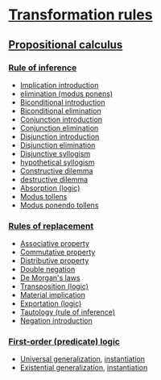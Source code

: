 
# [Transformation rules](https://www.wikiwand.com/en/undefined)

## [Propositional calculus](https://www.wikiwand.com/en/Propositional_calculus)


### [Rule of inference](https://www.wikiwand.com/en/Rule_of_inference)

- [Implication introduction](https://www.wikiwand.com/en/Implication_introduction)
- [elimination (modus ponens)](https://www.wikiwand.com/en/Implication_elimination)
- [Biconditional introduction](https://www.wikiwand.com/en/Biconditional_introduction)
- [Biconditional elimination](https://www.wikiwand.com/en/Biconditional_elimination)
- [Conjunction introduction](https://www.wikiwand.com/en/Conjunction_introduction)
- [Conjunction elimination](https://www.wikiwand.com/en/Conjunction_elimination)
- [Disjunction introduction](https://www.wikiwand.com/en/Disjunction_introduction)
- [Disjunction elimination](https://www.wikiwand.com/en/Disjunction_elimination)
- [Disjunctive syllogism](https://www.wikiwand.com/en/Disjunctive_syllogism)
- [hypothetical syllogism](https://www.wikiwand.com/en/Hypothetical_syllogism)
- [Constructive dilemma](https://www.wikiwand.com/en/Constructive_dilemma)
- [destructive dilemma](https://www.wikiwand.com/en/Destructive_dilemma)
- [Absorption (logic)](https://www.wikiwand.com/en/Absorption_(logic))
- [Modus tollens](https://www.wikiwand.com/en/Modus_tollens)
- [Modus ponendo tollens](https://www.wikiwand.com/en/Modus_ponendo_tollens)


### [Rules of replacement](https://www.wikiwand.com/en/Rule_of_replacement)
- [Associative property](https://www.wikiwand.com/en/Associative_property)
- [Commutative property](https://www.wikiwand.com/en/Commutative_property)
- [Distributive property](https://www.wikiwand.com/en/Distributive_property)
- [Double negation](https://www.wikiwand.com/en/Double_negation)
- [De Morgan's laws](https://www.wikiwand.com/en/De_Morgan%27s_laws)
- [Transposition (logic)](https://www.wikiwand.com/en/Transposition_(logic))
- [Material implication](https://www.wikiwand.com/en/Material_implication_(rule_of_inference))
- [Exportation (logic)](https://www.wikiwand.com/en/Exportation_(logic))
- [Tautology (rule of inference)](https://www.wikiwand.com/en/Tautology_(rule_of_inference))
- [Negation introduction](https://www.wikiwand.com/en/Negation_introduction)

### [First-order (predicate) logic](https://www.wikiwand.com/en/First-order_logic)
- [Universal generalization](https://www.wikiwand.com/en/Universal_generalization), [instantiation](https://www.wikiwand.com/en/Universal_instantiation)
- [Existential generalization](https://www.wikiwand.com/en/Existential_generalization), 
[instantiation](https://www.wikiwand.com/en/Existential_instantiation)
